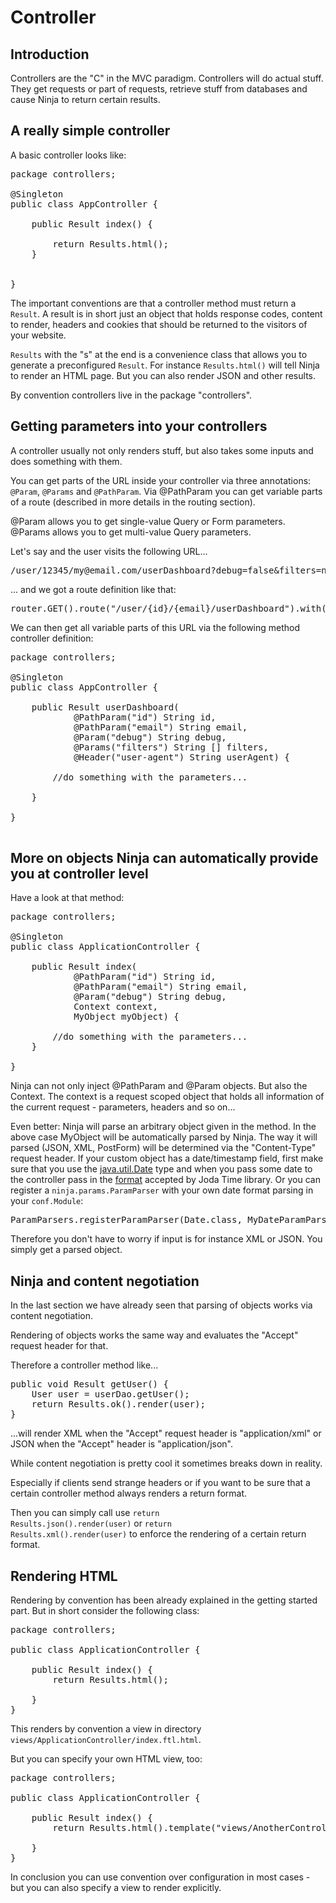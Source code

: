 Controller
==========

Introduction
------------
Controllers are the "C" in the MVC paradigm. Controllers will do actual stuff.
They get requests or part of requests, retrieve stuff from databases and
cause Ninja to return certain results.

A really simple controller
--------------------------

A basic controller looks like:

<pre class="prettyprint">
package controllers;

@Singleton
public class AppController {

    public Result index() {

        return Results.html();
    }


}
</pre>

The important conventions are that a controller method must return a <code>Result</code>. 
A result is in short just an object that holds response codes, 
content to render, headers and cookies that should be returned to the visitors of your website.

<code>Results</code> with the "s" at the end is a convenience class 
that allows you to generate a preconfigured <code>Result</code>.
For instance <code>Results.html()</code> will tell Ninja to render an HTML page. 
But you can also render JSON and other results.

By convention controllers live in the package "controllers".


Getting parameters into your controllers
----------------------------------------

A controller usually not only renders stuff, 
but also takes some inputs and does something with them.

You can get parts of the URL inside your controller via three annotations:
<code>@Param</code>, <code>@Params</code> and <code>@PathParam</code>. Via
@PathParam you can get variable parts of a route (described in more details
in the routing section).

@Param allows you to get single-value Query or Form parameters.
@Params allows you to get multi-value Query parameters.

Let's say and the user visits the following URL...

<pre class="prettyprint">
/user/12345/my@email.com/userDashboard?debug=false&filters=new&filters=urgent
</pre>

... and we got a route definition like that:

<pre class="prettyprint">
router.GET().route("/user/{id}/{email}/userDashboard").with(AppController.class, "userDashboard");
</pre>

We can then get all variable parts of this URL via the following method controller
definition:

<pre class="prettyprint">
package controllers;

@Singleton
public class AppController {

    public Result userDashboard(
            @PathParam("id") String id, 
            @PathParam("email") String email, 
            @Param("debug") String debug,
            @Params("filters") String [] filters,
            @Header("user-agent") String userAgent) {

        //do something with the parameters...

    }

}

</pre>


More on objects Ninja can automatically provide you at controller level
-----------------------------------------------------------------------

Have a look at that method:

<pre class="prettyprint">
package controllers;

@Singleton
public class ApplicationController {

    public Result index(
            @PathParam("id") String id, 
            @PathParam("email") String email, 
            @Param("debug") String debug,
            Context context,
            MyObject myObject) {

        //do something with the parameters...
    }

}
</pre>

Ninja can not only inject @PathParam and @Param objects. But also the Context.
The context is a request scoped object that holds all information of the current
request - parameters, headers and so on...

Even better: Ninja will parse an arbitrary object given in the method.
In the above case MyObject will be automatically parsed by Ninja. The way
it will parsed (JSON, XML, PostForm) will be determined via the "Content-Type" request header.
If your custom object has a date/timestamp field, first make sure that you use the 
<a href="http://docs.oracle.com/javase/7/docs/api/java/util/Date.html">java.util.Date</a> 
type and when you pass some date to the controller pass in the 
<a href="http://joda-time.sourceforge.net/api-release/org/joda/time/format/ISODateTimeFormat.html#localDateOptionalTimeParser%28%29">format</a> 
accepted by Joda Time library. Or you can register a <code>ninja.params.ParamParser</code> with your own date format parsing in your <code>conf.Module</code>:
<pre class="prettyprint">
ParamParsers.registerParamParser(Date.class, MyDateParamParser.class);
</pre>

Therefore you don't have to worry if
input is for instance XML or JSON. You simply get a parsed object.


## Ninja and content negotiation

In the last section we have already seen that parsing of objects works via content 
negotiation.

Rendering of objects works the same way and evaluates the "Accept" request header for that.

Therefore a controller method like...

<pre class="prettyprint">
public void Result getUser() {
    User user = userDao.getUser();
    return Results.ok().render(user);
}
</pre>

...will render XML when the "Accept" request header is "application/xml" or JSON when
the "Accept" header is "application/json".

While content negotiation is pretty cool it sometimes breaks down in
reality. 

Especially if clients send strange headers or if you want to
be sure that a certain controller method always renders a return format. 

Then you can simply call use <code>return Results.json().render(user)</code> or 
<code>return Results.xml().render(user)</code> to enforce the rendering of a certain return format.




Rendering HTML
--------------

Rendering by convention has been already explained in the getting started part. But in short consider the
following class:

<pre class="prettyprint">
package controllers;

public class ApplicationController {       

    public Result index() {
        return Results.html();

    }
}
</pre>

This renders by convention a view in directory <code>views/ApplicationController/index.ftl.html</code>.

But you can specify your own HTML view, too:

<pre class="prettyprint">
package controllers;

public class ApplicationController {       

    public Result index() {
        return Results.html().template("views/AnotherController/anotherview.ftl.html");

    }
}
</pre>

In conclusion you can use convention over configuration in most cases - but you can also specify
a view to render explicitly.
